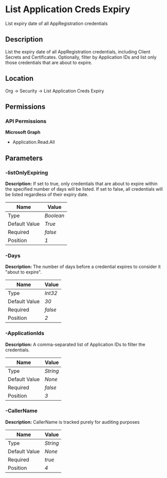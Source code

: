 # List Application Creds Expiry

List expiry date of all AppRegistration credentials

## Description

List the expiry date of all AppRegistration credentials, including Client Secrets and Certificates.
Optionally, filter by Application IDs and list only those credentials that are about to expire.

## Location

Org &rarr; Security &rarr; List Application Creds Expiry

## Permissions

### API Permissions

**Microsoft Graph**
- Application.Read.All

## Parameters

### -listOnlyExpiring

**Description:** If set to true, only credentials that are about to expire within the specified number of days will be listed.
If set to false, all credentials will be listed regardless of their expiry date. 

| Name | Value |
|---|---|
| Type | _Boolean_ |
| Default Value | _True_ |
| Required | _false_ |
| Position | _1_ |

### -Days

**Description:** The number of days before a credential expires to consider it "about to expire". 

| Name | Value |
|---|---|
| Type | _Int32_ |
| Default Value | _30_ |
| Required | _false_ |
| Position | _2_ |

### -ApplicationIds

**Description:** A comma-separated list of Application IDs to filter the credentials. 

| Name | Value |
|---|---|
| Type | _String_ |
| Default Value | _None_ |
| Required | _false_ |
| Position | _3_ |

### -CallerName

**Description:** CallerName is tracked purely for auditing purposes 

| Name | Value |
|---|---|
| Type | _String_ |
| Default Value | _None_ |
| Required | _true_ |
| Position | _4_ |


